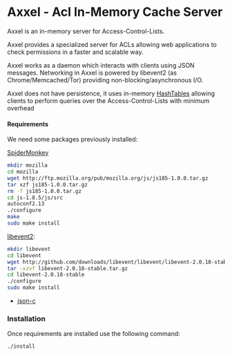 Axxel - Acl In-Memory Cache Server
==================================

Axxel is an in-memory server for Access-Control-Lists.

Axxel provides a specialized server for ACLs allowing web applications to check permissions in a
faster and scalable way.

Axxel works as a daemon which interacts with clients using JSON messages. Networking in Axxel is powered
by libevent2 (as Chrome/Memcached/Tor) providing non-blocking/asynchronous I/O.

Axxel does not have persistence, it uses in-memory [HashTables](http://en.wikipedia.org/wiki/Hash_table)
allowing clients to perform queries over the Access-Control-Lists with minimum overhead

#### Requirements
We need some packages previously installed:

[SpiderMonkey](https://developer.mozilla.org/en-US/docs/Mozilla/Projects/SpiderMonkey)

```sh
mkdir mozilla
cd mozilla
wget http://ftp.mozilla.org/pub/mozilla.org/js/js185-1.0.0.tar.gz
tar xzf js185-1.0.0.tar.gz
rm -f js185-1.0.0.tar.gz
cd js-1.8.5/js/src
autoconf2.13
./configure
make
sudo make install
```

[libevent2](http://libevent.org/):

```sh
mkdir libevent
cd libevent
wget http://github.com/downloads/libevent/libevent/libevent-2.0.18-stable.tar.gz
tar -xzvf libevent-2.0.18-stable.tar.gz
cd libevent-2.0.18-stable
./configure
sudo make install
```

* [json-c](https://github.com/json-c/json-c)

### Installation
Once requirements are installed use the following command:

```sh
./install
```
